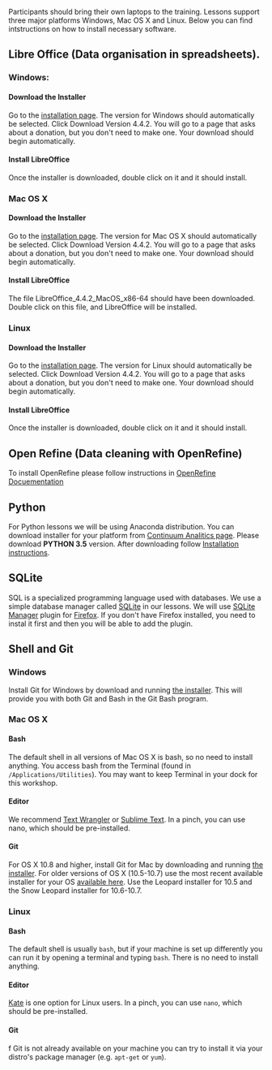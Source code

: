 Participants should bring their own laptops to the training. Lessons support
three major platforms Windows, Mac OS X and Linux.
Below you can find intstructions on how to install necessary software.

## Libre Office (Data organisation in spreadsheets).

### Windows:

#### Download the Installer
Go to the [installation page](https://www.libreoffice.org/download/libreoffice-fresh/).
The version for Windows should automatically be selected. Click
Download Version 4.4.2. You will go to a page that asks about
a donation, but you don't need to make one. Your download should
begin automatically.

#### Install LibreOffice
Once the installer is downloaded, double click on it and it should install. 

### Mac OS X
#### Download the Installer
Go to the [installation page](https://www.libreoffice.org/download/libreoffice-fresh/).
The version for Mac OS X should automatically be selected. Click
Download Version 4.4.2. You will go to a page that asks about
a donation, but you don't need to make one. Your download should begin
automatically.
        
#### Install LibreOffice
The file LibreOffice_4.4.2_MacOS_x86-64 should have been downloaded.
Double click on this file, and LibreOffice will be installed. 

### Linux
#### Download the Installer
Go to the [installation page](https://www.libreoffice.org/download/libreoffice-fresh/).
The version for Linux should automatically be selected. Click
Download Version 4.4.2. You will go to a page that asks about
a donation, but you don't need to make one. Your download should begin
automatically.
        
#### Install LibreOffice
Once the installer is downloaded, double click on it and it should install.
        
## Open Refine (Data cleaning with OpenRefine)
To install OpenRefine please follow instructions in [OpenRefine Docuementation](https://github.com/OpenRefine/OpenRefine/wiki/Installation-Instructions)
 
## Python 
For Python lessons we will be using Anaconda distribution. You can download
installer for your platform from [Continuum Analitics page](https://www.continuum.io/downloads).
Please download **PYTHON 3.5** version.
After downloading follow [Installation instructions](http://docs.continuum.io/anaconda/install).
 
## SQLite
SQL is a specialized programming language used with databases. We use a simple
database manager called [SQLite](http://www.sqlite.org/) in our lessons.
We will use [SQLite Manager](https://addons.mozilla.org/en-us/firefox/addon/sqlite-manager/)
plugin for [Firefox](http://www.datacarpentry.org/sql-ecology/). If you don't have Firefox installed, you need to instal it first and then you will be able to add the plugin. 
 
## Shell and Git
 
### Windows
Install Git for Windows by download and running
[the installer](http://msysgit.github.io/).
This will provide you with both Git and Bash in the Git Bash program.
    
### Mac OS X

#### Bash
The default shell in all versions of Mac OS X is bash, so no need to
install anything. You access bash from the Terminal (found in
`/Applications/Utilities`). You may want to keep Terminal in your dock
for this workshop.

#### Editor
We recommend [Text Wrangler](http://www.barebones.com/products/textwrangler/)
or [Sublime Text](http://www.sublimetext.com/).
In a pinch, you can use nano, which should be pre-installed.

#### Git
For OS X 10.8 and higher, install Git for Mac by downloading and running
[the installer](http://git-scm.com/downloads). For older versions of OS X
(10.5-10.7) use the most recent available installer for your OS
[available here](https://code.google.com/p/git-osx-installer/downloads/list).
Use the Leopard installer for 10.5 and the Snow Leopard installer for 10.6-10.7.

### Linux

#### Bash
The default shell is usually `bash`, but if your machine is set up differently
you can run it by opening a terminal and typing `bash`. There is no need to
install anything.

#### Editor
[Kate](http://kate-editor.org/) is one option for Linux users. In a pinch,
you can use `nano`, which should be pre-installed.

#### Git
f Git is not already available on your machine you can try to install it via
your distro's package manager (e.g. `apt-get` or `yum`).